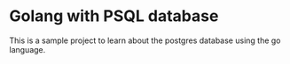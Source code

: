 # Golang with PSQL database 

This is a sample project to learn about the postgres database using the go language.
